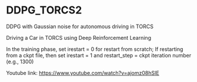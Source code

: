 # DDPG_TORCS2
DDPG with Gaussian noise for autonomous driving in TORCS


Driving a Car in TORCS using Deep Reinforcement Learning


In the training phase, set irestart = 0 for restart from scratch;
If restarting from a ckpt file, then set irestart = 1 and restart_step = ckpt iteration number (e.g., 1300)


Youtube link:
https://www.youtube.com/watch?v=ajomz08hSIE

